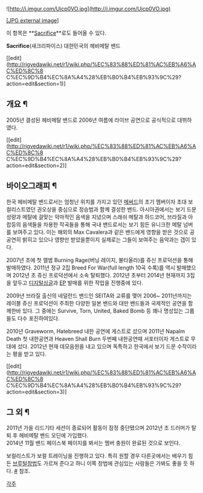 ![http://i.imgur.com/Uicp0VO.jpg](http://i.imgur.com/Uicp0VO.jpg)

[[JPG external image]](http://i.imgur.com/Uicp0VO.jpg)

이 항목은 **[Sacrifice](Sacrifice.md)**로도 들어올 수 있다.

  
**Sacrifice**(새크리파이스) 대한민국의 헤비메탈 밴드

[[edit](http://rigvedawiki.net/r1/wiki.php/%EC%83%88%ED%81%AC%EB%A6%AC%ED%8C%8
C%EC%9D%B4%EC%8A%A4%28%EB%B0%B4%EB%93%9C%29?action=edit&section=1)]

## 개요 ¶

2005년 결성된 헤비메탈 밴드로 2006년 여름에 라이브 공연으로 공식적으로 대뷔하였다.

  

[[edit](http://rigvedawiki.net/r1/wiki.php/%EC%83%88%ED%81%AC%EB%A6%AC%ED%8C%8
C%EC%9D%B4%EC%8A%A4%28%EB%B0%B4%EB%93%9C%29?action=edit&section=2)]

## 바이오그래피 ¶

한국 헤비메탈 밴드로서는 엄청난 위치를 가지고 있던 [메써드](%EB%A9%94%EC%8D%A8%EB%93%9C.md)의 초기 멤버이자
초대 보컬리스트였던 권오상을 중심으로 정승범과 함께 결성한 밴드. 아시아권에서는 보기 드문 성량과 메탈에 걸맞는 악마적인 음색을 지녔으며
스래쉬 메탈과 하드코어, 브라질과 아랍등의 음색들을 차용한 작곡들을 통해 국내 밴드로서는 보기 힘든 유니크한 메탈 넘버를 보여주고 있다.
이는 해외의 Max Cavalera과 같은 밴드에게 영향을 받은 것으로 공공연히 밝히고 있으나 영향만 받았을뿐이지 실제로는 그들이 보여주는
음악과는 갭이 있다.

  

2007년 초에 첫 앨범 Burning Rage(버닝 레이지, 불타올라)를 쥬신 프로덕션을 통해 발매하였다. 2011년 정규 2집 Breed
For War(full length 10곡 수록)를 역시 발매했으며 2012년 초 쥬신 프로덕션에서 소속 탈퇴했다. 2012년 초부터
2014년 현재까지 3집을 앞두고 [디지털싱글](%EB%94%94%EC%A7%80%ED%84%B8%20%EC%8B%B1%EA%B8%80.md)과 [EP](EP.md)
발매를 위한 작업을 진행중에 있다.

  

2009년 브라질 출신의 네덜란드 밴드인 SEITA와 교류를 맺어 2006~ 2011년까지는 레이블 쥬신 프로덕션이 주최한 다양한 일본
밴드와 대만 밴드들과 국제적인 공연을 함께한바 있다. 그 중에는 Survive, Torn, United, Baked Bomb 등 꽤나
명성있는 그룹들도 다수 포진하여있다.

  

2010년 Graveworm, Hatebreed 내한 공연에 게스트로 섰으며 2011년 Napalm Death 첫 내한공연과 Heaven
Shall Burn 두번째 내한공연때 서포터이자 게스트로 무대에 섰다. 2012년 현재 데모음원을 내고 있으며 독특하고 한국에서 보기 드문
수작이라는 평을 받고 있다.

  

[[edit](http://rigvedawiki.net/r1/wiki.php/%EC%83%88%ED%81%AC%EB%A6%AC%ED%8C%8
C%EC%9D%B4%EC%8A%A4%28%EB%B0%B4%EB%93%9C%29?action=edit&section=3)]

## 그 외 ¶

2011년 가을 리드기타 세션이 종료되어 활동이 잠정 중단됐으며 2012년 초 드러머가 탈퇴 후 헤비메탈 밴드 오딘에 가입했다.  
2014년 11월 밴드 페이스북 페이지를 봐서는 멤버 충원이 완료된 것으로 보인다.

  

보컬리스트가 보컬 트레이닝을 진행하고 있다. 특히 원할 경우 다른곳에서는 배우기 힘든 [브루털창법](%EB%B8%8C%EB%A3%A8%ED%84%B8%20%EC%B0%BD%EB%B2%95.md)도 가르쳐 준다고 하니 이쪽 창법에
관심있는 사람들은 가봐도 좋을 듯 하다. [#](http://blog.naver.com/ozzahn) 참조.

  
  

[각주](%EA%B0%81%EC%A3%BC.md)

